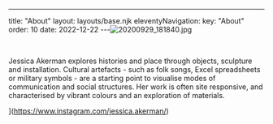---
title: "About"
layout: layouts/base.njk
eleventyNavigation:
  key: "About"
  order: 10
date: 2022-12-22
---![20200929_181840.jpg](https://s3.eu-west-1.amazonaws.com/jessicaakerman.com/20200929_181840.jpg)

 

Jessica Akerman explores histories and place through objects, sculpture and installation. Cultural artefacts - such as folk songs, Excel spreadsheets or military symbols - are a starting point to visualise modes of communication and social structures. Her work is often site responsive, and characterised by vibrant colours and an exploration of materials.

](https://www.instagram.com/jessica.akerman/)